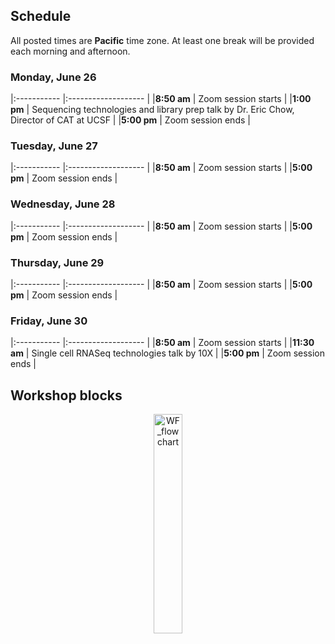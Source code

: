 ## Schedule

All posted times are **Pacific** time zone. At least one break will be provided each morning and afternoon.

### Monday, June 26 

|:----------- |:------------------- |
|**8:50 am**  | Zoom session starts |
|**1:00 pm**  | Sequencing technologies and library prep talk by Dr. Eric Chow, Director of CAT at UCSF |
|**5:00 pm** | Zoom session ends |

### Tuesday, June 27

|:----------- |:------------------- |
|**8:50 am**  | Zoom session starts |
|**5:00 pm** | Zoom session ends |

### Wednesday, June 28

|:----------- |:------------------- |
|**8:50 am**  | Zoom session starts |
|**5:00 pm** | Zoom session ends |

### Thursday, June 29

|:----------- |:------------------- |
|**8:50 am**  | Zoom session starts |
|**5:00 pm** | Zoom session ends |

### Friday, June 30

|:----------- |:------------------- |
|**8:50 am**  | Zoom session starts |
|**11:30 am**  | Single cell RNASeq technologies talk by 10X |
|**5:00 pm** | Zoom session ends |

## Workshop blocks

<p align = "center">
<img src="figures/WF.png" alt="WF_flowchart" width="30%" align="center"/>
</p>


